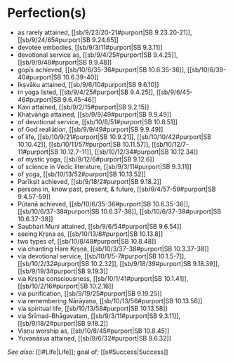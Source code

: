 # Perfection(s)

* as rarely attained, [[sb/9/23/20-21#purport|SB 9.23.20-21]], [[sb/9/24/65#purport|SB 9.24.65]]
* devotee embodies, [[sb/9/3/11#purport|SB 9.3.11]]
* devotional service as, [[sb/9/4/25#purport|SB 9.4.25]], [[sb/9/9/48#purport|SB 9.9.48]]
* gopīs achieved, [[sb/10/6/35-36#purport|SB 10.6.35-36]], [[sb/10/6/39-40#purport|SB 10.6.39-40]]
* Ikṣvāku attained, [[sb/9/6/10#purport|SB 9.6.10]]
* in yoga listed, [[sb/9/4/25#purport|SB 9.4.25]], [[sb/9/6/45-46#purport|SB 9.6.45-46]]
* Kavi attained, [[sb/9/2/15#purport|SB 9.2.15]]
* Khaṭvāṅga attained, [[sb/9/9/49#purport|SB 9.9.49]]
* of devotional service, [[sb/10/8/51#purport|SB 10.8.51]]
* of God realiātion, [[sb/9/9/49#purport|SB 9.9.49]]
* of life, [[sb/10/9/21#purport|SB 10.9.21]], [[sb/10/10/42#purport|SB 10.10.42]], [[sb/10/11/57#purport|SB 10.11.57]], [[sb/10/12/7-11#purport|SB 10.12.7-11]], [[sb/10/12/34#purport|SB 10.12.34]]
* of mystic yoga, [[sb/9/12/6#purport|SB 9.12.6]]
* of science in Vedic literature, [[sb/9/3/11#purport|SB 9.3.11]]
* of yoga, [[sb/10/13/52#purport|SB 10.13.52]]
* Parīkṣit achieved, [[sb/9/18/2#purport|SB 9.18.2]]
* persons in, know past, present, & future, [[sb/9/4/57-59#purport|SB 9.4.57-59]]
* Pūtanā achieved, [[sb/10/6/35-36#purport|SB 10.6.35-36]], [[sb/10/6/37-38#purport|SB 10.6.37-38]], [[sb/10/6/37-38#purport|SB 10.6.37-38]]
* Saubhari Muni attained, [[sb/9/6/54#purport|SB 9.6.54]]
* seeing Kṛṣṇa as, [[sb/10/13/8#purport|SB 10.13.8]]
* two types of, [[sb/10/8/48#purport|SB 10.8.48]]
* via chanting Hare Kṛṣṇa, [[sb/10/3/37-38#purport|SB 10.3.37-38]]
* via devotional service, [[sb/10/1/5-7#purport|SB 10.1.5-7]], [[sb/10/2/32#purport|SB 10.2.32]], [[sb/9/18/39#purport|SB 9.18.39]], [[sb/9/19/3#purport|SB 9.19.3]]
* via Kṛṣṇa consciousness, [[sb/10/1/41#purport|SB 10.1.41]], [[sb/10/2/16#purport|SB 10.2.16]]
* via purification, [[sb/9/19/25#purport|SB 9.19.25]]
* via remembering Nārāyaṇa, [[sb/10/13/56#purport|SB 10.13.56]]
* via spiritual life, [[sb/10/13/58#purport|SB 10.13.58]]
* via Śrīmad-Bhāgavatam, [[sb/9/3/11#purport|SB 9.3.11]], [[sb/9/18/2#purport|SB 9.18.2]]
* Viṣṇu worship as, [[sb/10/8/45#purport|SB 10.8.45]]
* Yuvanāśva attained, [[sb/9/6/32#purport|SB 9.6.32]]

*See also:* [[l#Life|Life]]; goal of; [[s#Success|Success]]
